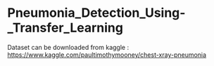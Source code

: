 # Pneumonia_Detection_Using-_Transfer_Learning

Dataset can be downloaded from kaggle : https://www.kaggle.com/paultimothymooney/chest-xray-pneumonia
